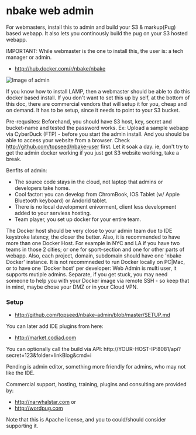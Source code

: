 # nbake web admin

For webmasters, install this to admin and build your S3 & markup(Pug) based webapp.  It also lets you continously build the pug on your S3 hosted webapp.

IMPORTANT: While webmaster is the one to install this, the user is: a tech manager or admin.

- http://hub.docker.com/r/nbake/nbake


![Image of admin ]( https://raw.githubusercontent.com/topseed/nbake-admin/master/admin.PNG )


If you know how to install LAMP, then a webmaster should be able to do this docker based install.
If you don't want to set this up by self, at the bottom of this doc, there are commercial vendors that will setup it for you, cheap and on demand.
It has to be setup, since it needs to point to your S3 bucket.

Pre-requsites:
Beforehand, you should have S3 host, key, secret and bucket-name and tested
the password works. Ex: Upload a sample webapp via CyberDuck (FTP) - before you start the admin install. And you should be able to access your website from a browser.
Check http://github.com/topseed/nbake-user first. Let it soak a day. ie, don't try to get the admin docker working if you just got S3 website working, take a break.


Benfits of admin:
- The source code stays in the cloud, not laptop that admins or developers take home.
- Cool factor: you can develop from ChromBook, IOS Tablet (w/ Apple Bluetooth keyboard) or Andorid tablet.
- There is no local development enivorment, client less development added to your servless hosting.
- Team player, you set up docker for your entire team.


The Docker host should be very close to your admin team due to IDE keystroke latency, the closer the better. Also, it is recommended to have more than one Docker Host. For example in NYC and LA if you have two teams in those 2 cities; or one for sport-section and one for other parts of webapp. Also, each project, domain, subdomain should have one 'nbake Docker' instance.
It is not recommneded to run Docker locally on PC|Mac, or to have one 'Docker host' per developer: Web Admin is multi user, it supports mutiple admins. Separate, if you get stuck, you may need
someone to help you with your Docker image via remote SSH - so keep that in mind, maybe chose your DMZ or in your Cloud VPN.

### Setup
- http://github.com/topseed/nbake-admin/blob/master/SETUP.md

You can later add IDE plugins from here:
- http://market.codiad.com

You can  optionally call the build via API: http://YOUR-HOST-IP:8081/api?secret=123&folder=linkBlog&cmd=i

Pending is admin editor, something more friendly for admins, who may not like the IDE.

Commercial support, hosting, training, plugins and consulting are provided by:
- http://narwhalstar.com
or
- http://wordpug.com

Note that this is Apache license, and you to could/should consider supporting it.




